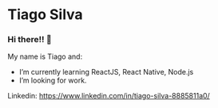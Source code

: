 # Tiago Silva

### Hi there!! 👋

My name is Tiago and: 

- I’m currently learning ReactJS, React Native, Node.js
- I’m looking for work.

 Linkedin: https://www.linkedin.com/in/tiago-silva-8885811a0/
 



<!--
**tiagosn01/tiagosn01** is a ✨ _special_ ✨ repository because its `README.md` (this file) appears on your GitHub profile.





-->
